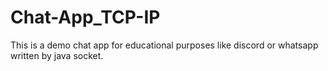 # Chat-App_TCP-IP
This is a demo chat app for educational purposes like discord or whatsapp written by java socket. 
